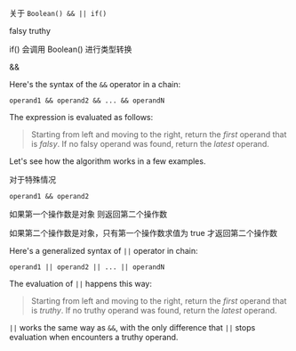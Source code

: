 关于 `Boolean() && || if()` 

falsy truthy



if() 会调用 Boolean() 进行类型转换



&& 

Here's the syntax of the `&&` operator in a chain:

```
operand1 && operand2 && ... && operandN
```

The expression is evaluated as follows:

> Starting from left and moving to the right, return the *first* operand that is *falsy*. If no falsy operand was found, return the *latest* operand.

Let's see how the algorithm works in a few examples.

对于特殊情况

```o
operand1 && operand2
```

如果第一个操作数是对象 则返回第二个操作数

如果第二个操作数是对象，只有第一个操作数求值为 true 才返回第二个操作数



Here's a generalized syntax of `||` operator in chain:

```
operand1 || operand2 || ... || operandN
```

The evaluation of `||` happens this way:

> Starting from left and moving to the right, return the *first* operand that is *truthy*. If no truthy operand was found, return the *latest* operand.

`||` works the same way as `&&`, with the only difference that `||` stops evaluation when encounters a truthy operand.